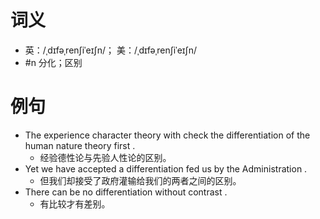 # 词义
- 英：/ˌdɪfəˌrenʃiˈeɪʃn/； 美：/ˌdɪfəˌrenʃiˈeɪʃn/
- #n 分化；区别
# 例句
- The experience character theory with check the differentiation of the human nature theory first .
	- 经验德性论与先验人性论的区别。
- Yet we have accepted a differentiation fed us by the Administration .
	- 但我们却接受了政府灌输给我们的两者之间的区别。
- There can be no differentiation without contrast .
	- 有比较才有差别。
